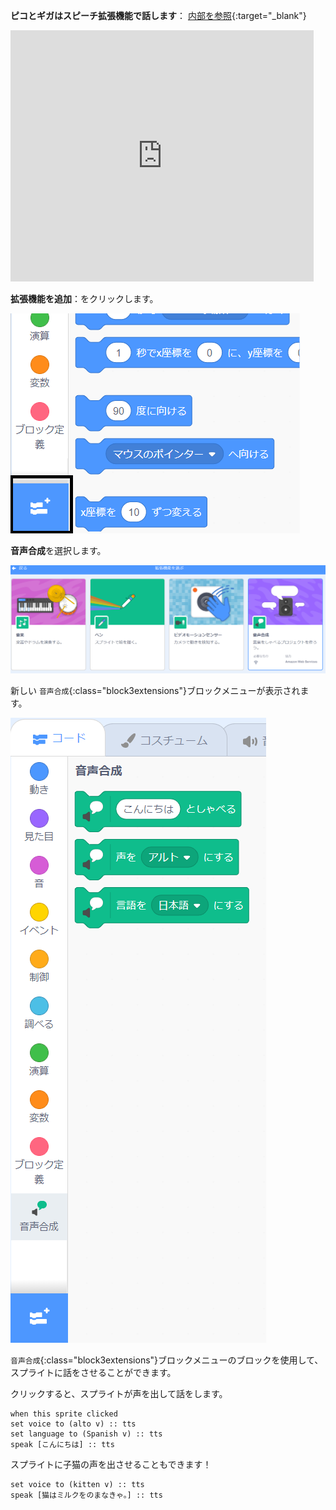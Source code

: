 **ピコとギガはスピーチ拡張機能で話します**： [内部を参照](https://scratch.mit.edu/projects/566006599/editor){:target="_blank"}

<div class="scratch-preview">
  <iframe allowtransparency="true" width="485" height="402" src="https://scratch.mit.edu/projects/embed/566006599/?autostart=false" frameborder="0"></iframe>
</div>

**拡張機能を追加**：をクリックします。

![「拡張機能を追加」アイコン。](images/add-extension.png)

**音声合成**を選択します。

![「音声合成」拡張機能が強調表示されます。](images/text-to-speech.png)

新しい `音声合成`{:class="block3extensions"}ブロックメニューが表示されます。

![「音声合成」ブロックメニュー。](images/text-to-speech-blocks.png)

`音声合成`{:class="block3extensions"}ブロックメニューのブロックを使用して、スプライトに話をさせることができます。

クリックすると、スプライトが声を出して話をします。

```blocks3
when this sprite clicked
set voice to (alto v) :: tts
set language to (Spanish v) :: tts
speak [こんにちは] :: tts
```

スプライトに子猫の声を出させることもできます！

```blocks3
set voice to (kitten v) :: tts
speak [猫はミルクをのまなきゃ。] :: tts
```
